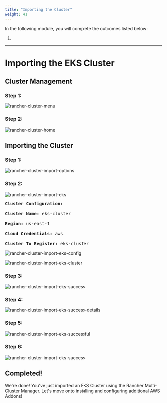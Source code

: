 ```yaml
---
title: "Importing the Cluster"
weight: 41
---
```


In the following module, you will complete the outcomes listed below:

1.

---


# Importing the EKS Cluster

## Cluster Management

### Step 1:

![rancher-cluster-menu](/static/images/content/41-cluster-menu.png)


### Step 2:

![rancher-cluster-home](/static/images/content/41-cluster-home.png)


## Importing the Cluster

### Step 1:

![rancher-cluster-import-options](/static/images/content/41-cluster-import-options.png)


### Step 2:

![rancher-cluster-import-eks](/static/images/content/41-cluster-import-eks.png)

<pre>
<b>Cluster Configuration:</b>

<b>Cluster Name:</b> eks-cluster

<b>Region:</b> us-east-1

<b>Cloud Credentials:</b> aws

<b>Cluster To Register:</b> eks-cluster
</pre>

![rancher-cluster-import-eks-config](/static/images/content/41-cluster-import-eks-config.png)

![rancher-cluster-import-eks-cluster](/static/images/content/41-cluster-import-eks-cluster.png)


### Step 3:

![rancher-cluster-import-eks-success](/static/images/content/41-cluster-import-eks-success.png)


### Step 4:

![rancher-cluster-import-eks-success-details](/static/images/content/41-cluster-import-eks-success-details.png)


### Step 5:

![rancher-cluster-import-eks-successful](/static/images/content/41-cluster-import-eks-successful.png)


### Step 6:

![rancher-cluster-import-eks-success](/static/images/content/41-cluster-import-eks-details.png)

## Completed!
We're done! You've just imported an EKS Cluster using the Rancher Multi-Cluster Manager. Let's move onto installing and configuring additional AWS Addons!
